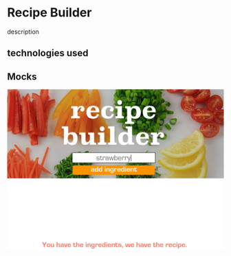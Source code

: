 # Recipe Builder

description

## technologies used


## Mocks
![Recipe Builder Site Mock-up](/recipe-builder-small-1.jpg)
